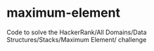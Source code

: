 # maximum-element
Code to solve the HackerRank/All Domains/Data Structures/Stacks/Maximum Element/ challenge
